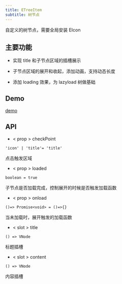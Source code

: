 ```yaml
---
title: ETreeItem
subtitle: 树节点
---
```


自定义的树节点，需要全局安装 EIcon


## 主要功能

- 实现 title 和子节点区域的插槽展示

- 子节点区域的展开和收起，添加动画，支持动态长度

- 添加 loading 效果，为 lazyload 树做基础

  
## Demo

[demo](Demo)

## API

- < prop > checkPoint

`'icon' | 'title'= 'title'`

点击触发区域

- < prop > loaded

`boolean = true`

子节点是否加载完成，控制展开的时候是否触发加载函数

- < prop > onload

`()=> Promise<void> = ()=>{}`

当未加载时，展开触发的加载函数

- < slot > title 

`() => VNode`

标题插槽

- < slot > content 

`() => VNode`

内容插槽
